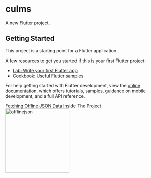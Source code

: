 # culms

A new Flutter project.

## Getting Started

This project is a starting point for a Flutter application.

A few resources to get you started if this is your first Flutter project:

- [Lab: Write your first Flutter app](https://docs.flutter.dev/get-started/codelab)
- [Cookbook: Useful Flutter samples](https://docs.flutter.dev/cookbook)

For help getting started with Flutter development, view the
[online documentation](https://docs.flutter.dev/), which offers tutorials,
samples, guidance on mobile development, and a full API reference.

Fetching Offline JSON Data Inside The Project 
<img width="204" alt="offlinejson" src="https://github.com/ihamzahkgithub/offline_json/assets/109942374/450eea4f-45e5-47f3-a27f-8ba06dd68f56">
